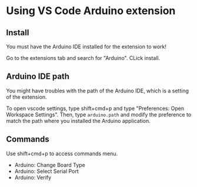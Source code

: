 # Using VS Code Arduino extension

## Install

You must have the Arduino IDE installed for the extension to work!

Go to the extensions tab and search for "Arduino". CLick install.

## Arduino IDE path

You might have troubles with the path of the Arduino IDE, which is a setting of the extension.

To open vscode settings, type shift+cmd+p and type "Preferences: Open Workspace Settings". Then, type `arduino.path` and modify the preference to match the path where you installed the Arduino application.

## Commands

Use shift+cmd+p to access commands menu.    

- Arduino: Change Board Type
- Arduino: Select Serial Port
- Arduino: Verify
